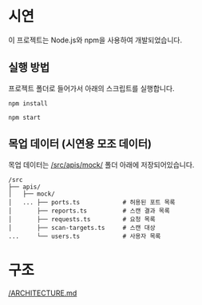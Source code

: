 # 시연

이 프로젝트는 Node.js와 npm을 사용하여 개발되었습니다.

## 실행 방법

프로젝트 폴더로 들어가서 아래의 스크립트를 실행합니다.

```shell
npm install

npm start
```

## 목업 데이터 (시연용 모조 데이터)

목업 데이터는 [/src/apis/mock/](/src/apis/mock/) 폴더 아래에 저장되어있습니다.

```
/src
├── apis/
│   ├── mock/
│   ... ├── ports.ts            # 허용된 포트 목록
│       ├── reports.ts          # 스캔 결과 목록
│       ├── requests.ts         # 요청 목록
│       ├── scan-targets.ts     # 스캔 대상
...     └── users.ts            # 사용자 목록
```

# 구조

[/ARCHITECTURE.md](/ARCHITECTURE.md)
